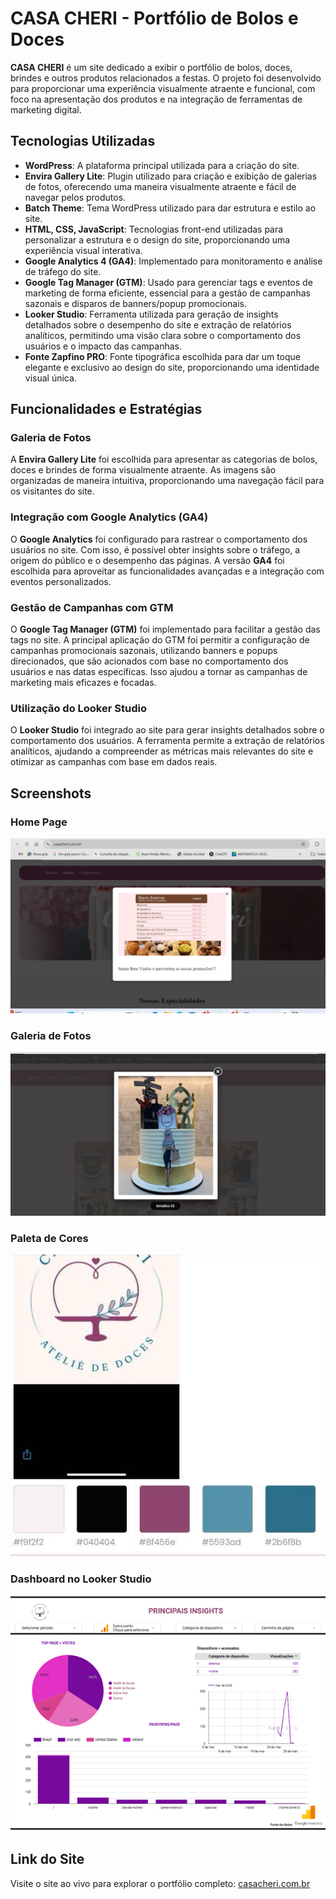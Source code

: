 # CASA CHERI - Portfólio de Bolos e Doces

**CASA CHERI** é um site dedicado a exibir o portfólio de bolos, doces, brindes e outros produtos relacionados a festas. O projeto foi desenvolvido para proporcionar uma experiência visualmente atraente e funcional, com foco na apresentação dos produtos e na integração de ferramentas de marketing digital.

## Tecnologias Utilizadas

- **WordPress**: A plataforma principal utilizada para a criação do site.
- **Envira Gallery Lite**: Plugin utilizado para criação e exibição de galerias de fotos, oferecendo uma maneira visualmente atraente e fácil de navegar pelos produtos.
- **Batch Theme**: Tema WordPress utilizado para dar estrutura e estilo ao site.
- **HTML, CSS, JavaScript**: Tecnologias front-end utilizadas para personalizar a estrutura e o design do site, proporcionando uma experiência visual interativa.
- **Google Analytics 4 (GA4)**: Implementado para monitoramento e análise de tráfego do site.
- **Google Tag Manager (GTM)**: Usado para gerenciar tags e eventos de marketing de forma eficiente, essencial para a gestão de campanhas sazonais e disparos de banners/popup promocionais.
- **Looker Studio**: Ferramenta utilizada para geração de insights detalhados sobre o desempenho do site e extração de relatórios analíticos, permitindo uma visão clara sobre o comportamento dos usuários e o impacto das campanhas.
- **Fonte Zapfino PRO**: Fonte tipográfica escolhida para dar um toque elegante e exclusivo ao design do site, proporcionando uma identidade visual única.

## Funcionalidades e Estratégias

### Galeria de Fotos
A **Envira Gallery Lite** foi escolhida para apresentar as categorias de bolos, doces e brindes de forma visualmente atraente. As imagens são organizadas de maneira intuitiva, proporcionando uma navegação fácil para os visitantes do site.

### Integração com Google Analytics (GA4)
O **Google Analytics** foi configurado para rastrear o comportamento dos usuários no site. Com isso, é possível obter insights sobre o tráfego, a origem do público e o desempenho das páginas. A versão **GA4** foi escolhida para aproveitar as funcionalidades avançadas e a integração com eventos personalizados.

### Gestão de Campanhas com GTM
O **Google Tag Manager (GTM)** foi implementado para facilitar a gestão das tags no site. A principal aplicação do GTM foi permitir a configuração de campanhas promocionais sazonais, utilizando banners e popups direcionados, que são acionados com base no comportamento dos usuários e nas datas específicas. Isso ajudou a tornar as campanhas de marketing mais eficazes e focadas.

### Utilização do Looker Studio
O **Looker Studio** foi integrado ao site para gerar insights detalhados sobre o comportamento dos usuários. A ferramenta permite a extração de relatórios analíticos, ajudando a compreender as métricas mais relevantes do site e otimizar as campanhas com base em dados reais.

## Screenshots

### Home Page
![Home Page](https://raw.githubusercontent.com/josebrandao/casacheri/main/casacheri%20-%20home.png)

### Galeria de Fotos
![Galeria de Fotos](https://github.com/josebrandao/casacheri/blob/main/casacheri%20-%20galeria.png)

### Paleta de Cores
![Paleta de Cores](https://github.com/josebrandao/casacheri/blob/main/casacheri%20-%20paleta%20de%20cores.jpeg)

### Dashboard no Looker Studio
![Dashboard](https://github.com/josebrandao/casacheri/blob/main/casacheri%20-%20looker%20studio.png)

## Link do Site
Visite o site ao vivo para explorar o portfólio completo: [casacheri.com.br](https://casacheri.com.br)



